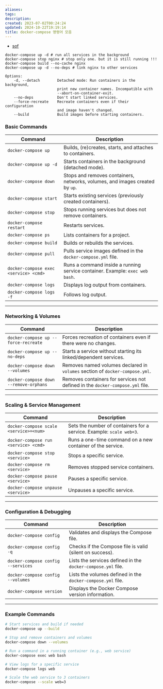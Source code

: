 ```yaml
---
aliases: 
tags: 
description:
created: 2023-07-02T00:24:24
updated: 2024-10-22T19:19:14
title: docker-compose 명령어 모음
---
```

- [sof](https://stackoverflow.com/questions/36884991/how-to-rebuild-docker-container-in-docker-compose-yml)

```shell
docker-compose up -d # run all services in the background
docker-compose stop nginx # stop only one. but it is still running !!!
docker-compose build --no-cache nginx 
docker-compose up -d --no-deps # link nginx to other services

```

```
Options:
    -d, --detach        Detached mode: Run containers in the background,
                        print new container names. Incompatible with
                        --abort-on-container-exit.
    --no-deps           Don't start linked services.
    --force-recreate    Recreate containers even if their configuration
                        and image haven't changed.
    --build             Build images before starting containers.
```

### Basic Commands

| Command                                 | Description                                                                 |
|-----------------------------------------|-----------------------------------------------------------------------------|
| `docker-compose up`                     | Builds, (re)creates, starts, and attaches to containers.                    |
| `docker-compose up -d`                  | Starts containers in the background (detached mode).                        |
| `docker-compose down`                   | Stops and removes containers, networks, volumes, and images created by `up`.|
| `docker-compose start`                  | Starts existing services (previously created containers).                   |
| `docker-compose stop`                   | Stops running services but does not remove containers.                      |
| `docker-compose restart`                | Restarts services.                                                          |
| `docker-compose ps`                     | Lists containers for a project.                                             |
| `docker-compose build`                  | Builds or rebuilds the services.                                            |
| `docker-compose pull`                   | Pulls service images defined in the `docker-compose.yml` file.              |
| `docker-compose exec <service> <cmd>`   | Runs a command inside a running service container. Example: `exec web bash`.|
| `docker-compose logs`                   | Displays log output from containers.                                        |
| `docker-compose logs -f`                | Follows log output.                                                        |

---

### Networking & Volumes

| Command                                 | Description                                                                 |
|-----------------------------------------|-----------------------------------------------------------------------------|
| `docker-compose up --force-recreate`    | Forces recreation of containers even if there were no changes.              |
| `docker-compose up --no-deps`           | Starts a service without starting its linked/dependent services.            |
| `docker-compose down --volumes`         | Removes named volumes declared in `volumes` section of `docker-compose.yml`.|
| `docker-compose down --remove-orphans`  | Removes containers for services not defined in the `docker-compose.yml` file.|

---

### Scaling & Service Management

| Command                                       | Description                                                               |
|-----------------------------------------------|---------------------------------------------------------------------------|
| `docker-compose scale <service>=<num>`        | Sets the number of containers for a service. Example: `scale web=3`.      |
| `docker-compose run <service> <cmd>`          | Runs a one-time command on a new container of the service.                |
| `docker-compose stop <service>`               | Stops a specific service.                                                 |
| `docker-compose rm <service>`                 | Removes stopped service containers.                                       |
| `docker-compose pause <service>`              | Pauses a specific service.                                                |
| `docker-compose unpause <service>`            | Unpauses a specific service.                                              |

---

### Configuration & Debugging

| Command                                 | Description                                                                 |
|-----------------------------------------|-----------------------------------------------------------------------------|
| `docker-compose config`                 | Validates and displays the Compose file.                                    |
| `docker-compose config -q`              | Checks if the Compose file is valid (silent on success).                    |
| `docker-compose config --services`      | Lists the services defined in the `docker-compose.yml` file.                |
| `docker-compose config --volumes`       | Lists the volumes defined in the `docker-compose.yml` file.                 |
| `docker-compose version`                | Displays the Docker Compose version information.                            |

---

### Example Commands

```bash
# Start services and build if needed
docker-compose up --build

# Stop and remove containers and volumes
docker-compose down --volumes

# Run a command in a running container (e.g., web service)
docker-compose exec web bash

# View logs for a specific service
docker-compose logs web

# Scale the web service to 3 containers
docker-compose --scale web=3
```
